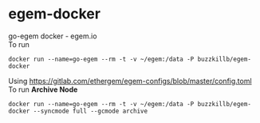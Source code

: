 # egem-docker
go-egem docker - egem.io  
To run
```
docker run --name=go-egem --rm -t -v ~/egem:/data -P buzzkillb/egem-docker
```
Using https://gitlab.com/ethergem/egem-configs/blob/master/config.toml  
To run **Archive Node**  
```
docker run --name=go-egem --rm -t -v ~/egem:/data -P buzzkillb/egem-docker --syncmode full --gcmode archive
```
